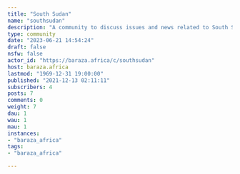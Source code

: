 ```yaml
---
title: "South Sudan" 
name: "southsudan"
description: "A community to discuss issues and news related to South Sudan."
type: community
date: "2023-06-21 14:54:24"
draft: false
nsfw: false
actor_id: "https://baraza.africa/c/southsudan"
host: baraza.africa
lastmod: "1969-12-31 19:00:00"
published: "2021-12-13 02:11:11"
subscribers: 4
posts: 7
comments: 0
weight: 7
dau: 1
wau: 1
mau: 1
instances:
- "baraza_africa"
tags: 
- "baraza_africa"

---
```

